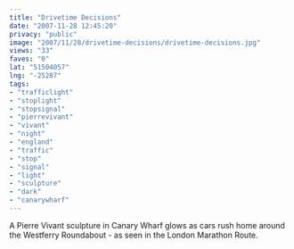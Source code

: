 ```yaml
---
title: "Drivetime Decisions"
date: "2007-11-28 12:45:20"
privacy: "public"
image: "2007/11/28/drivetime-decisions/drivetime-decisions.jpg"
views: "33"
faves: "0"
lat: "51504057"
lng: "-25287"
tags:
- "trafficlight"
- "stoplight"
- "stopsignal"
- "pierrevivant"
- "vivant"
- "night"
- "england"
- "traffic"
- "stop"
- "signal"
- "light"
- "sculpture"
- "dark"
- "canarywharf"
---
```

A Pierre Vivant sculpture in Canary Wharf glows as cars rush home around the Westferry Roundabout - as seen in the London Marathon Route.
